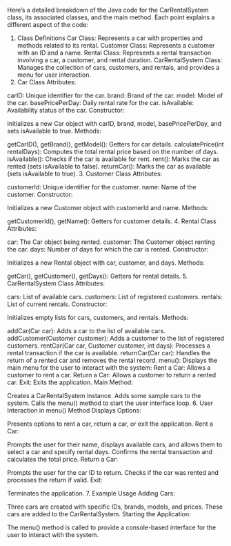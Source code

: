 Here’s a detailed breakdown of the Java code for the CarRentalSystem class, its associated classes, and the main method. Each point explains a different aspect of the code:

1. Class Definitions
Car Class: Represents a car with properties and methods related to its rental.
Customer Class: Represents a customer with an ID and a name.
Rental Class: Represents a rental transaction involving a car, a customer, and rental duration.
CarRentalSystem Class: Manages the collection of cars, customers, and rentals, and provides a menu for user interaction.
2. Car Class
Attributes:

carID: Unique identifier for the car.
brand: Brand of the car.
model: Model of the car.
basePricePerDay: Daily rental rate for the car.
isAvailable: Availability status of the car.
Constructor:

Initializes a new Car object with carID, brand, model, basePricePerDay, and sets isAvailable to true.
Methods:

getCarID(), getBrand(), getModel(): Getters for car details.
calculatePrice(int rentalDays): Computes the total rental price based on the number of days.
isAvailable(): Checks if the car is available for rent.
rent(): Marks the car as rented (sets isAvailable to false).
returnCar(): Marks the car as available (sets isAvailable to true).
3. Customer Class
Attributes:

customerId: Unique identifier for the customer.
name: Name of the customer.
Constructor:

Initializes a new Customer object with customerId and name.
Methods:

getCustomerId(), getName(): Getters for customer details.
4. Rental Class
Attributes:

car: The Car object being rented.
customer: The Customer object renting the car.
days: Number of days for which the car is rented.
Constructor:

Initializes a new Rental object with car, customer, and days.
Methods:

getCar(), getCustomer(), getDays(): Getters for rental details.
5. CarRentalSystem Class
Attributes:

cars: List of available cars.
customers: List of registered customers.
rentals: List of current rentals.
Constructor:

Initializes empty lists for cars, customers, and rentals.
Methods:

addCar(Car car): Adds a car to the list of available cars.
addCustomer(Customer customer): Adds a customer to the list of registered customers.
rentCar(Car car, Customer customer, int days): Processes a rental transaction if the car is available.
returnCar(Car car): Handles the return of a rented car and removes the rental record.
menu(): Displays the main menu for the user to interact with the system:
Rent a Car: Allows a customer to rent a car.
Return a Car: Allows a customer to return a rented car.
Exit: Exits the application.
Main Method:

Creates a CarRentalSystem instance.
Adds some sample cars to the system.
Calls the menu() method to start the user interface loop.
6. User Interaction in menu() Method
Displays Options:

Presents options to rent a car, return a car, or exit the application.
Rent a Car:

Prompts the user for their name, displays available cars, and allows them to select a car and specify rental days.
Confirms the rental transaction and calculates the total price.
Return a Car:

Prompts the user for the car ID to return.
Checks if the car was rented and processes the return if valid.
Exit:

Terminates the application.
7. Example Usage
Adding Cars:

Three cars are created with specific IDs, brands, models, and prices.
These cars are added to the CarRentalSystem.
Starting the Application:

The menu() method is called to provide a console-based interface for the user to interact with the system.
